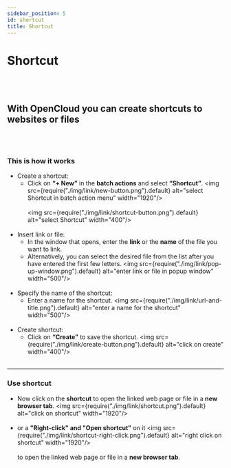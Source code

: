 ```yaml
---
sidebar_position: 5
id: shortcut
title: Shortcut
---
```


# Shortcut

<br/><br/>

## With OpenCloud you can create shortcuts to websites or files

<br/><br/>

### This is how it works

- Create a shortcut:
  - Click on **“+ New”** in the **batch actions** and select **“Shortcut”**.
    <img src={require("./img/link/new-button.png").default} alt="select Shortcut in batch action menu" width="1920"/>
    <br/><br/>
    <img src={require("./img/link/shortcut-button.png").default} alt="select Shortcut" width="400"/>
    <br/><br/>
- Insert link or file:
  - In the window that opens, enter the **link** or the **name** of the file you want to link.
  - Alternatively, you can select the desired file from the list after you have entered the first few letters.
    <img src={require("./img/link/pop-up-window.png").default} alt="enter link or file in popup window" width="500"/>
    <br/><br/>
- Specify the name of the shortcut:
  - Enter a name for the shortcut.
    <img src={require("./img/link/url-and-title.png").default} alt="enter a name for the shortcut" width="500"/>
    <br/><br/>
- Create shortcut:
  - Click on **“Create”** to save the shortcut.
    <img src={require("./img/link/create-button.png").default} alt="click on create" width="400"/>
    <br/><br/>

---

### Use shortcut

- Now click on the **shortcut** to open the linked web page or file in a **new browser tab**.
  <img src={require("./img/link/shortcut.png").default} alt="click on shortcut" width="1920"/>
  <br/><br/>
- or a **"Right-click" and "Open shortcut"** on it
  <img src={require("./img/link/shortcut-right-click.png").default} alt="right click on shortcut" width="1920"/>
  <br/><br/>
  to open the linked web page or file in a **new browser tab**.
